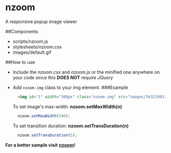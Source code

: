 # nzoom
A responsive popup image viewer

##Components
* scripts/nzoom.js
* stylesheets/nzoom.css
* images/default.gif

##How to use
* Include the *nzoom.css* and *nzoom.js* or the minified one anywhere on your code since this **DOES NOT** require *JQuery*

* Add `nzoom-img` class to your img element. 
###Example
  ```html 
    <img id="1" width="300px" class="nzoom-img" src="images/54322683.jpg" alt="alt">
    ```
    To set image's max-width:
    **nzoom.setMaxWidth(n)**
    ```javascript
      nzoom.setMaxWidth(500);
    ```
    
    To set transition duration:
    **nzoom.setTransDuration(n)**
    ```javascript
      nzoom.setTransDuration(5);
    ```

**For a better sample visit** [**nzoom**](http://lightnick.github.io/nzoom/)**!**
